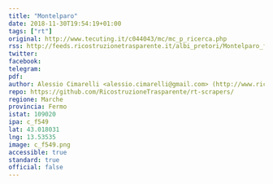 ```yaml
---
title: "Montelparo"
date: 2018-11-30T19:54:19+01:00
tags: ["rt"]
original: http://www.tecuting.it/c044043/mc/mc_p_ricerca.php
rss: http://feeds.ricostruzionetrasparente.it/albi_pretori/Montelparo_feed.xml
twitter: 
facebook: 
telegram: 
pdf: 
author: Alessio Cimarelli <alessio.cimarelli@gmail.com> (http://www.ricostruzionetrasparente.it)
repo: https://github.com/RicostruzioneTrasparente/rt-scrapers/
regione: Marche
provincia: Fermo
istat: 109020
ipa: c_f549
lat: 43.018031
lng: 13.53535
image: c_f549.png
accessible: true
standard: true
official: false
---
```

